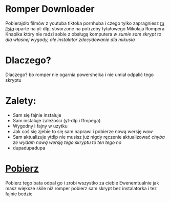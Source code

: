 # Romper Downloader

Pobierajdło filmów z youtuba tiktoka pornhuba i czego tylko zapragniesz *[tu lista](https://github.com/yt-dlp/yt-dlp/blob/master/supportedsites.md)* oparte na yt-dlp, stworzone na potrzeby tytułowego Mikołaja Rompera Knapika który nie radzi sobie z obsługą komputera *w sumie sam skrypt to dla własnej wygody, ale instalator zdecydowanie dla mikusia*

# Dlaczego?

Dlaczego? bo romper nie ogarnia powershelka i nie umiał odpalić tego skryptu

# Zalety:
- Sam się fajnie instaluje
- Sam instaluje zależości (yt-dlp i ffmpega)
- Wygodny i fajny w użytku
- Jak coś się zjebie to się sam naprawi i pobierze nową wersję *wow*
- Sam aktualizuje ytdlp nie musisz już nigdy ręczenie aktualizować *chyba ze wydam nową wersję tego skryptu to ten tego no*
- dupadupadupa

# [Pobierz](https://github.com/piotrusdfgmfk/asius/blob/23abb726c4451a791bc695683b8bb445e2b1f3f8/romperdownloader/install.bat)

Pobierz tego bata odpal go i zrobi wszystko za ciebie
Ewenemtualnie jak masz większe skile niż romper pobierz sam skrypt bez instalatorka i tez fajnie bedzie
